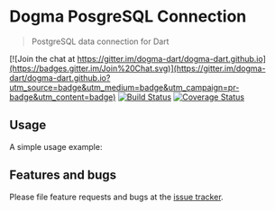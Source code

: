 # Dogma PosgreSQL Connection

> PostgreSQL data connection for Dart

[![Join the chat at https://gitter.im/dogma-dart/dogma-dart.github.io](https://badges.gitter.im/Join%20Chat.svg)](https://gitter.im/dogma-dart/dogma-dart.github.io?utm_source=badge&utm_medium=badge&utm_campaign=pr-badge&utm_content=badge)
[![Build Status](https://drone.io/github.com/dogma-dart/dogma-postgresql-connection/status.png)](https://drone.io/github.com/dogma-dart/dogma-postgresql-connection/latest)
[![Coverage Status](https://coveralls.io/repos/dogma-dart/dogma-postgresql-connection/badge.svg)](https://coveralls.io/r/dogma-dart/dogma-postgresql-connection)

## Usage

A simple usage example:

## Features and bugs

Please file feature requests and bugs at the [issue tracker][tracker].

[tracker]: https://github.com/dogma-dart/dogma-postgresql-connection/issues
